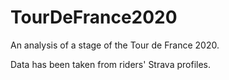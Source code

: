 # TourDeFrance2020
An analysis of a stage of the Tour de France 2020.

Data has been taken from riders' Strava profiles.